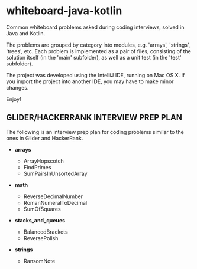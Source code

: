 # whiteboard-java-kotlin

Common whiteboard problems asked during coding interviews,
solved in Java and Kotlin.

The problems are grouped by category into modules,
e.g.  'arrays', 'strings', 'trees', etc. Each problem
is implemented as a pair of files, consisting of the
solution itself (in the 'main' subfolder), as well as
a unit test (in the 'test' subfolder).

The project was developed using the IntelliJ IDE,
running on Mac OS X. If you import the project into
another IDE, you may have to make minor changes.

Enjoy!


## GLIDER/HACKERRANK INTERVIEW PREP PLAN

The following is an interview prep plan
for coding problems similar to the ones
in Glider and HackerRank.

- **arrays**
  - ArrayHopscotch
  - FindPrimes
  - SumPairsInUnsortedArray

- **math**
  - ReverseDecimalNumber
  - RomanNumeralToDecimal
  - SumOfSquares

- **stacks_and_queues**
  - BalancedBrackets
  - ReversePolish

- **strings**
  - RansomNote
